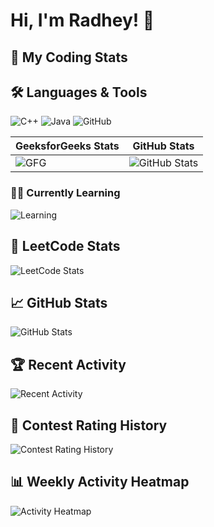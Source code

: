 # Hi, I'm Radhey! 👋

## 🚀 My Coding Stats

## 🛠️ Languages & Tools

![C++](https://img.shields.io/badge/Language-C++-00599C?style=flat-square&logo=c%2B%2B)
![Java](https://img.shields.io/badge/Language-Java-007396?style=flat-square&logo=java)
![GitHub](https://img.shields.io/badge/GitHub-100000?style=flat-square&logo=github&logoColor=white)

| GeeksforGeeks Stats | GitHub Stats |
|---------------------|--------------|
| ![GFG](https://geeks-for-geeks-stats-api.vercel.app/?userName=radheyshayam2005) | ![GitHub Stats](https://github-readme-stats.vercel.app/api?username=yourgithubusername&show_icons=true&theme=radical) |
### 👨‍💻 Currently Learning

![Learning](https://media.giphy.com/media/3o7aD4zA5wNVCxyE4Y/giphy.gif)
## 🚀 LeetCode Stats

![LeetCode Stats](https://leetcard.jacoblin.cool/sham_dravid_03)

## 📈 GitHub Stats

![GitHub Stats](https://github-readme-stats.vercel.app/api?username=yourgithubusername&show_icons=true&theme=radical)

## 🏆 Recent Activity

![Recent Activity](https://leetcard.jacoblin.cool/sham_dravid_03?ext=activity)

## 🏁 Contest Rating History

![Contest Rating History](https://leetcard.jacoblin.cool/sham_dravid_03?ext=contest)

## 📊 Weekly Activity Heatmap

![Activity Heatmap](https://leetcard.jacoblin.cool/sham_dravid_03?ext=heatmap)
